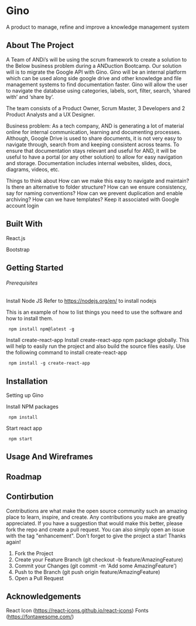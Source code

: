 # Gino
A product to manage, refine and improve a knowledge management system

## About The Project
A Team of ANDi’s will be using the scrum framework to create a solution to the Below business problem during a ANDuction Bootcamp. Our solution will is to migrate the Google API with Gino. Gino will be an internal platform which can be used along side google drive and other knowledge and file management systems to find documentation faster. Gino will allow the user to navigate the database using categories, labels, sort, filter, search, ‘shared with’ and ‘share by’. 

The team consists of a Product Owner, Scrum Master, 3 Developers and 2 Product Analysts and a UX Designer.

Business problem:
As a tech company, AND is generating a lot of material online for internal communication, learning and documenting processes. Although, Google Drive is used to share documents, it is not very easy to navigate through, search from and keeping consistent across teams. To ensure that documentation stays relevant and useful for AND, it will be useful to have a portal (or any other solution) to allow for easy navigation and storage. Documentation includes internal websites, slides, docs, diagrams, videos, etc. 

Things to think about
How can we make this easy to navigate and maintain?
Is there an alternative to folder structure?
How can we ensure consistency, say for naming conventions? 
How can we prevent duplication and enable archiving? 
How can we have templates? 
Keep it associated with Google account login 


## Built With
React.js

Bootstrap

## Getting Started 

###### Prerequisites 
Install Node JS
Refer to https://nodejs.org/en/ to install nodejs
	
This is an example of how to list things you need to use the software and how to install them.
    
     npm install npm@latest -g
     
Install create-react-app
Install create-react-app npm package globally. 
This will help to easily run the project and also build the source files easily. Use the following command to install create-react-app

     npm install -g create-react-app

## Installation
Setting up Gino

Install NPM packages 
     
     npm install
     
Start react app

     npm start


## Usage And Wireframes

## Roadmap 


## Contirbution

Contributions are what make the open source community such an amazing place to learn, inspire, and create. Any contributions you make are greatly appreciated.
If you have a suggestion that would make this better, please fork the repo and create a pull request. You can also simply open an issue with the tag "enhancement". Don't forget to give the project a star! Thanks again!

1. Fork the Project
2. Create your Feature Branch (git checkout -b feature/AmazingFeature)
3. Commit your Changes (git commit -m 'Add some AmazingFeature')
4. Push to the Branch (git push origin feature/AmazingFeature)
5. Open a Pull Request


## Acknowledgements

React Icon (https://react-icons.github.io/react-icons)
Fonts (https://fontawesome.com/)
